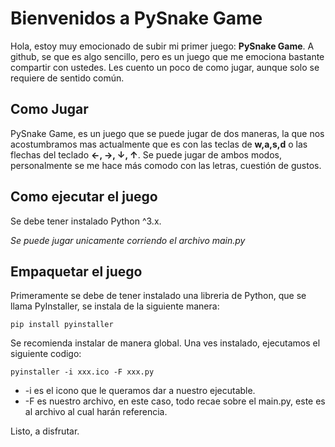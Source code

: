# Bienvenidos a  PySnake Game

Hola, estoy muy emocionado de subir mi primer juego:  **PySnake Game**. A github, se que es algo sencillo, pero es un juego que me emociona bastante compartir con ustedes. Les cuento un poco de como jugar, aunque solo se requiere de sentido común.

## Como Jugar

PySnake Game, es un juego que se puede jugar de dos maneras, la que nos acostumbramos mas actualmente que es con las teclas de **w,a,s,d** o las flechas del teclado **←, →, ↓, ↑**. Se puede jugar de ambos modos, personalmente se me hace más comodo con las letras, cuestión de gustos.

## Como ejecutar el juego

Se debe tener instalado Python ^3.x.  

*Se puede jugar unicamente corriendo el archivo main.py*


## Empaquetar el juego

Primeramente se debe de tener instalado una libreria de Python, que se llama PyInstaller, se instala de la siguiente manera: 
```
pip install pyinstaller
```
 Se recomienda instalar de manera global.
Una ves instalado, ejecutamos el siguiente codigo:
```
pyinstaller -i xxx.ico -F xxx.py
``` 
- -i es el icono que le queramos dar a nuestro ejecutable.
- -F es nuestro archivo, en este caso, todo recae sobre el main.py, este es al archivo al cual harán referencia.

Listo, a disfrutar. 
